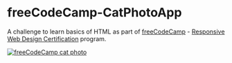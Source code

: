 # freeCodeCamp-CatPhotoApp
A challenge to learn basics of HTML as part of <a href="https://www.freecodecamp.org/">freeCodeCamp</a> - <a href="https://www.freecodecamp.org/learn/2022/responsive-web-design/">Responsive Web Design Certification</a> program.


<a href="https://www.freecatphotoapp.com/"><img src="https://cdn.freecodecamp.org/curriculum/cat-photo-app/relaxing-cat.jpg" alt="freeCodeCamp cat photo"></a>
